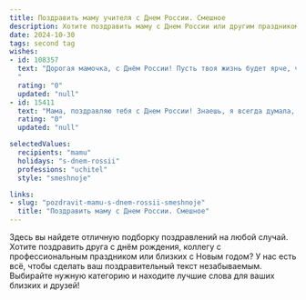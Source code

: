 ```yaml
---
title: Поздравить маму учителя с Днем России. Смешное
description: Хотите поздравить маму с Днем России или другим праздником? Наш ИИ создаст незабываемое поздравление, а вы обязательно выделитесь среди других.  
date: 2024-10-30
tags: second tag
wishes:
- id: 108357
  text: "Дорогая мамочка, с Днём России! Пусть твоя жизнь будет ярче, чем триколор, а зарплата — выше, чем средний балл ЕГЭ по русскому языку!  Надеюсь, твои ученики сегодня ведут себя хорошо, и тебе не пришлось применять  «методику кнута и пряника» (преимущественно пряник, конечно!).  С праздником!
  "
  rating: "0"
  updated: "null"
- id: 15411
  text: "Мама, поздравляю тебя с Днем России! Знаешь, я всегда думала, что ты - наша маленькая Россия: огромная, всемогущая и способная объяснить любую тему, даже если мы не хотим её слушать! Ты - лучший учитель, который всегда находит подход к каждому ученику, даже если этот ученик - твой взрослый ребенок, который до сих пор не умеет пользоваться стиральной машиной. Спасибо тебе за то, что ты всегда рядом, за то, что ты наша опора и наш смысл. Пусть каждый день приносит тебе столько же радости, сколько ты приносишь нам! С Днем России, мама, ты - наша маленькая страна, где всегда тепло и уютно!"
  rating: "0"
  updated: "null"

selectedValues:
  recipients: "mamu"
  holidays: "s-dnem-rossii"
  professions: "uchitel"
  style: "smeshnoje"

links:
- slug: "pozdravit-mamu-s-dnem-rossii-smeshnoje"
  title: "Поздравить маму с Днем России. Смешное"
---
```


Здесь вы найдете отличную подборку поздравлений на любой случай.
Хотите поздравить друга с днём рождения, коллегу с профессиональным праздником или близких с Новым годом? У нас есть всё, чтобы сделать ваш поздравительный текст незабываемым. Выбирайте нужную категорию и находите лучшие слова для ваших близких и друзей!
